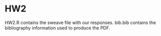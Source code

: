# HW2
HW2.R contains the sweave file with our responses.  bib.bib contains the bibliography information used to produce the PDF.
